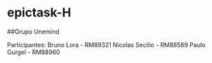 # epictask-H

##Grupo Unemind

Participantes:
Bruno Lora - RM89321
Nicolas Secilio - RM88589
Paulo Gurgel - RM88960
